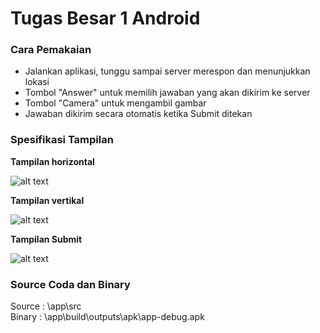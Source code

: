 # Tugas Besar 1 Android

### Cara Pemakaian
  - Jalankan aplikasi, tunggu sampai server merespon dan menunjukkan lokasi
  - Tombol "Answer" untuk memilih jawaban yang akan dikirim ke server
  - Tombol "Camera" untuk mengambil gambar
  - Jawaban dikirim secara otomatis ketika Submit ditekan

### Spesifikasi Tampilan
**Tampilan horizontal**

![alt text](http://i.imgur.com/ru13HOP.png)


**Tampilan vertikal**

![alt text](http://i.imgur.com/eewpZ72.png)


**Tampilan Submit**

![alt text](http://i.imgur.com/wDgcjf9.png)


### Source Coda dan Binary
Source : \app\src\
Binary : \app\build\outputs\apk\app-debug.apk
